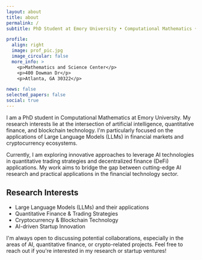 ```yaml
---
layout: about
title: about
permalink: /
subtitle: PhD Student at Emory University • Computational Mathematics • AI & Finance

profile:
  align: right
  image: prof_pic.jpg
  image_circular: false
  more_info: >
    <p>Mathematics and Science Center</p>
    <p>400 Dowman Dr</p>
    <p>Atlanta, GA 30322</p>

news: false
selected_papers: false
social: true
---
```


I am a PhD student in Computational Mathematics at Emory University. My research interests lie at the intersection of artificial intelligence, quantitative finance, and blockchain technology. I'm particularly focused on the applications of Large Language Models (LLMs) in financial markets and cryptocurrency ecosystems.

Currently, I am exploring innovative approaches to leverage AI technologies in quantitative trading strategies and decentralized finance (DeFi) applications. My work aims to bridge the gap between cutting-edge AI research and practical applications in the financial technology sector.

## Research Interests

- Large Language Models (LLMs) and their applications
- Quantitative Finance & Trading Strategies
- Cryptocurrency & Blockchain Technology
- AI-driven Startup Innovation

I'm always open to discussing potential collaborations, especially in the areas of AI, quantitative finance, or crypto-related projects. Feel free to reach out if you're interested in my research or startup ventures!
